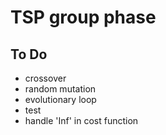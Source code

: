 # TSP group phase


## To Do
* crossover
* random mutation
* evolutionary loop
* test
* handle 'Inf' in cost function